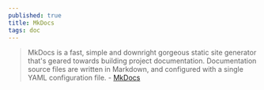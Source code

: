 ```yaml
---
published: true
title: MkDocs
tags: doc
---
```

> MkDocs is a fast, simple and downright gorgeous static site generator that's geared towards building project documentation. Documentation source files are written in Markdown, and configured with a single YAML configuration file. - [MkDocs](https://www.mkdocs.org/)
